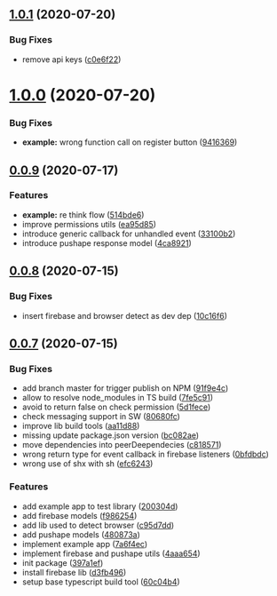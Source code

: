 <a name="1.0.1"></a>
## [1.0.1](https://github.com/gluelabs/pushape-js/compare/1.0.0...1.0.1) (2020-07-20)


### Bug Fixes

* remove api keys ([c0e6f22](https://github.com/gluelabs/pushape-js/commit/c0e6f22))



<a name="1.0.0"></a>
# [1.0.0](https://github.com/gluelabs/pushape-js/compare/0.0.9...1.0.0) (2020-07-20)


### Bug Fixes

* **example:** wrong function call on register button ([9416369](https://github.com/gluelabs/pushape-js/commit/9416369))



<a name="0.0.9"></a>
## [0.0.9](https://github.com/gluelabs/pushape-js/compare/0.0.8...0.0.9) (2020-07-17)


### Features

* **example:** re think flow ([514bde6](https://github.com/gluelabs/pushape-js/commit/514bde6))
* improve permissions utils ([ea95d85](https://github.com/gluelabs/pushape-js/commit/ea95d85))
* introduce generic callback for unhandled event ([33100b2](https://github.com/gluelabs/pushape-js/commit/33100b2))
* introduce pushape response model ([4ca8921](https://github.com/gluelabs/pushape-js/commit/4ca8921))



<a name="0.0.8"></a>
## [0.0.8](https://github.com/gluelabs/pushape-js/compare/0.0.7...0.0.8) (2020-07-15)


### Bug Fixes

* insert firebase and browser detect as dev dep ([10c16f6](https://github.com/gluelabs/pushape-js/commit/10c16f6))



<a name="0.0.7"></a>
## [0.0.7](https://github.com/gluelabs/pushape-js/compare/397a1ef...0.0.7) (2020-07-15)


### Bug Fixes

* add branch master for trigger publish on NPM ([91f9e4c](https://github.com/gluelabs/pushape-js/commit/91f9e4c))
* allow to resolve node_modules in TS build ([7fe5c91](https://github.com/gluelabs/pushape-js/commit/7fe5c91))
* avoid to return false on check permission ([5d1fece](https://github.com/gluelabs/pushape-js/commit/5d1fece))
* check messaging support in SW ([80680fc](https://github.com/gluelabs/pushape-js/commit/80680fc))
* improve lib build tools ([aa11d88](https://github.com/gluelabs/pushape-js/commit/aa11d88))
* missing update package.json version ([bc082ae](https://github.com/gluelabs/pushape-js/commit/bc082ae))
* move dependencies into peerDeependecies ([c818571](https://github.com/gluelabs/pushape-js/commit/c818571))
* wrong return type for event callback in firebase listeners ([0bfdbdc](https://github.com/gluelabs/pushape-js/commit/0bfdbdc))
* wrong use of shx with sh ([efc6243](https://github.com/gluelabs/pushape-js/commit/efc6243))


### Features

* add example app to test library ([200304d](https://github.com/gluelabs/pushape-js/commit/200304d))
* add firebase models ([f986254](https://github.com/gluelabs/pushape-js/commit/f986254))
* add lib used to detect browser ([c95d7dd](https://github.com/gluelabs/pushape-js/commit/c95d7dd))
* add pushape models ([480873a](https://github.com/gluelabs/pushape-js/commit/480873a))
* implement example app ([7a6f4ec](https://github.com/gluelabs/pushape-js/commit/7a6f4ec))
* implement firebase and pushape utils ([4aaa654](https://github.com/gluelabs/pushape-js/commit/4aaa654))
* init package ([397a1ef](https://github.com/gluelabs/pushape-js/commit/397a1ef))
* install firebase lib ([d3fb496](https://github.com/gluelabs/pushape-js/commit/d3fb496))
* setup base typescript build tool ([60c04b4](https://github.com/gluelabs/pushape-js/commit/60c04b4))



